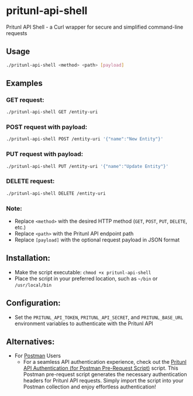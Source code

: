 # pritunl-api-shell
Pritunl API Shell - a Curl wrapper for secure and simplified command-line requests

## Usage
```bash
./pritunl-api-shell <method> <path> [payload]
```

## Examples
### GET request:
```bash
./pritunl-api-shell GET /entity-uri
```

### POST request with payload:
```bash
./pritunl-api-shell POST /entity-uri '{"name":"New Entity"}'
```

### PUT request with payload:
```bash
./pritunl-api-shell PUT /entity-uri '{"name":"Update Entity"}'
```

### DELETE request:
```bash
./pritunl-api-shell DELETE /entity-uri
```

### Note:
* Replace `<method>` with the desired HTTP method (`GET`, `POST`, `PUT`, `DELETE`, etc.)
* Replace `<path>` with the Pritunl API endpoint path
* Replace `[payload]` with the optional request payload in JSON format

## Installation:
* Make the script executable: `chmod +x pritunl-api-shell`
* Place the script in your preferred location, such as `~/bin` or `/usr/local/bin`

## Configuration:
* Set the `PRITUNL_API_TOKEN`, `PRITUNL_API_SECRET`, and `PRITUNL_BASE_URL` environment variables to authenticate with the Pritunl API

## Alternatives:

* For [Postman](https://www.postman.com/) Users
  + For a seamless API authentication experience, check out the [Pritunl API Authentication (for Postman Pre-Request Script)](https://gist.github.com/nathanielvarona/17222f2b8579027c8939712d85a1d022#file-pritunl-api-auth-postman-pre-request-js) script. This Postman pre-request script generates the necessary authentication headers for Pritunl API requests. Simply import the script into your Postman collection and enjoy effortless authentication!

